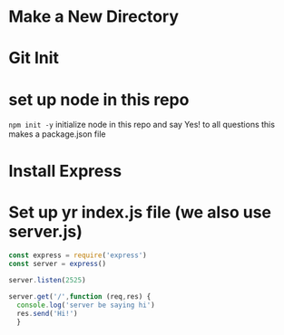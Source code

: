 # Make a New Directory
# Git Init
# set up node in this repo
`npm init -y` initialize node in this repo and say Yes! to all questions
this makes a package.json file
# Install Express
# Set up yr index.js file (we also use server.js)
```js
const express = require('express')
const server = express()

server.listen(2525)

server.get('/',function (req,res) {
  console.log('server be saying hi')
  res.send('Hi!')
  }
```
